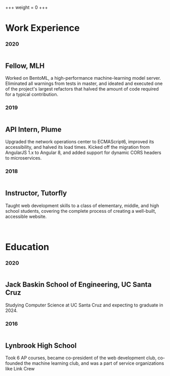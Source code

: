 +++
weight = 0
+++

<div id="experience-container">

# Work Experience

### 2020

<section class="education">
    <div>
        <img src="_index_/mlh-logo-black.svg" data-light-src="_index_/mlh-logo-black.svg" data-dark-src="_index_/mlh-logo-white.svg" alt="">
        <h2>Fellow, MLH</h2>
    </div>
    
Worked on BentoML, a high-performance machine-learning model server. Eliminated all warnings from tests in master, 
and ideated and executed one of the project's largest refactors that halved the amount of code required for 
a typical contribution.
</section>

### 2019

<section class="education">
    <div>
        <img src="_index_/plume.png" alt="">
        <h2>API Intern, Plume</h2>
    </div>

Upgraded the network operations center to ECMAScript6, improved its accessibility, and halved its load times. Kicked off the migration from AngularJS 1.x to Angular 8, and added support for dynamic CORS headers to microservices. 
</section>

### 2018

<section class="education">
    <div>
        <img src="_index_/tutorfly.png" alt="">
        <h2>Instructor, Tutorfly</h2>
    </div>

Taught web development skills to a class of elementary, middle, and high school students, covering the complete process of creating a well-built, accessible website. 
</section>

<br>

# Education

### 2020

<section class="education">
    <div>
        <img src="_index_/ucsc.png" alt="">
        <h2>Jack Baskin School of Engineering, UC Santa Cruz</h2>
    </div>
    
Studying Computer Science at UC Santa Cruz and expecting to graduate in 2024.
</section>

### 2016
<section class="education">
    <div>
        <img src="_index_/lhs.jpg" alt="">
        <h2>Lynbrook High School</h2>
    </div>
    
Took 6 AP courses, became co-president of the web development club, co-founded the machine learning club, and was a part of service organizations like Link Crew
</section>

</div>

